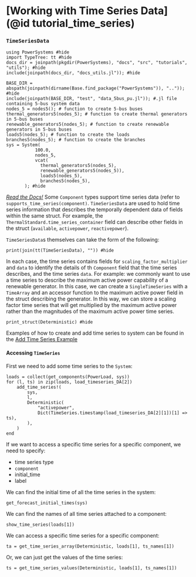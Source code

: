 # [Working with Time Series Data](@id tutorial_time_series)

### `TimeSeriesData`

```@setup timeseries
using PowerSystems #hide
import TypeTree: tt #hide
docs_dir = joinpath(pkgdir(PowerSystems), "docs", "src", "tutorials", "utils"); #hide
include(joinpath(docs_dir, "docs_utils.jl")); #hide

BASE_DIR = abspath(joinpath(dirname(Base.find_package("PowerSystems")), "..")); #hide
include(joinpath(BASE_DIR, "test", "data_5bus_pu.jl")); #.jl file containing 5-bus system data
nodes_5 = nodes5(); # function to create 5-bus buses 
thermal_generators5(nodes_5); # function to create thermal generators in 5-bus buses 
renewable_generators5(nodes_5); # function to create renewable generators in 5-bus buses
loads5(nodes_5); # function to create the loads
branches5(nodes_5); # function to create the branches
sys = System(
           100.0,
           nodes_5,
           vcat(
             thermal_generators5(nodes_5),
             renewable_generators5(nodes_5)),
             loads5(nodes_5),
             branches5(nodes_5),
       ); #hide
```

[_Read the Docs!_](https://nrel-sienna.github.io/PowerSystems.jl/stable/modeler_guide/time_series/)
Some `Component` types support time series data (refer to `supports_time_series(component)`.
`TimeSeriesData` are used to hold time series information that describes the
temporally dependent data of fields within the same struct. For example, the
`ThermalStandard.time_series_container` field can
describe other fields in the struct (`available`, `activepower`, `reactivepower`).

`TimeSeriesData`s themselves can take the form of the following:

```@repl timeseries
print(join(tt(TimeSeriesData), "")) #hide
```

In each case, the time series contains fields for `scaling_factor_multiplier` and `data`
to identify the details of  th `Component` field that the time series describes, and the
time series `data`. For example: we commonly want to use a time series to
describe the maximum active power capability of a renewable generator. In this case, we
can create a `SingleTimeSeries` with a `TimeArray` and an accessor function to the
maximum active power field in the struct describing the generator. In this way, we can
store a scaling factor time series that will get multiplied by the maximum active power
rather than the magnitudes of the maximum active power time series.

```@repl timeseries
print_struct(Deterministic) #hide
```

Examples of how to create and add time series to system can be found in the
[Add Time Series Example](https://nrel-sienna.github.io/PowerSystems.jl/stable/tutorials/add_forecasts/)


#### Accessing `TimeSeries`

First we need to add some time series to the `System`:

```@repl timeseries
loads = collect(get_components(PowerLoad, sys))
for (l, ts) in zip(loads, load_timeseries_DA[2])
    add_time_series!(
        sys,
        l,
        Deterministic(
            "activepower",
            Dict(TimeSeries.timestamp(load_timeseries_DA[2][1])[1] => ts),
        ),
    )
end
```

If we want to access a specific time series for a specific component, we need to specify:

- time series type
- `component`
- initial_time
- label

We can find the initial time of all the time series in the system:

```@repl timeseries
get_forecast_initial_times(sys)
```

We can find the names of all time series attached to a component:

```@repl timeseries
show_time_series(loads[1])
```

We can access a specific time series for a specific component:

```@repl timeseries
ta = get_time_series_array(Deterministic, loads[1], ts_names[1])
```

Or, we can just get the values of the time series:

```@repl timeseries
ts = get_time_series_values(Deterministic, loads[1], ts_names[1])
```
